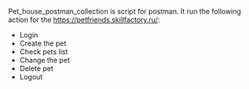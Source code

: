 Pet_house_postman_collection is script for postman. 
It run the following action for the https://petfriends.skillfactory.ru/:

- Login
- Create the pet
- Check pets list
- Change the pet
- Delete pet
- Logout
